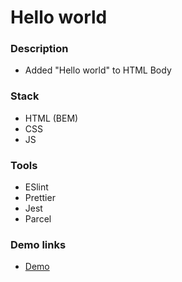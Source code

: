 # Hello world

### Description

- Added "Hello world" to HTML Body

### Stack

- HTML (BEM)
- CSS
- JS

### Tools

- ESlint
- Prettier
- Jest
- Parcel

### Demo links

- [Demo](https://AndriiZakharenko.github.io/hello-world-2/)
